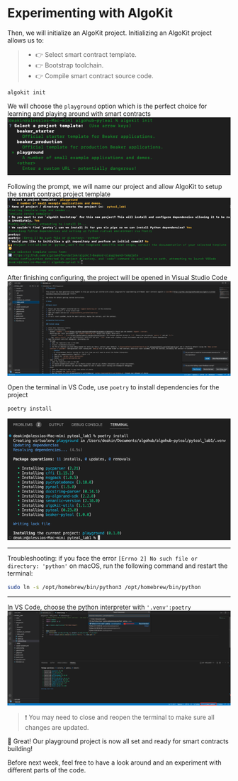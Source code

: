 # Experimenting with AlgoKit


Then, we will initialize an AlgoKit project. Initializing an AlgoKit project allows us to:

> - :point_right: Select smart contract template.
> - :point_right: Bootstrap toolchain.
> - :point_right: Compile smart contract source code.

```bash
algokit init
```

We will choose the `playground` option which is the perfect choice for learning and playing around with smart contracts
![choosing_smart_contract_template](./choose_template.png)

Following the prompt, we will name our project and allow AlgoKit to setup the smart contract project template
![config_smart_contract_project](./config_project.png)

After finishing configuring, the project will be opened in Visual Studio Code
![project_in_vscode](./project_vscode.png)

Open the terminal in VS Code, use `poetry` to install dependencies for the project

```bash
poetry install
```

![poetry_install](./poetry_install.png)

---

Troubleshooting: if you face the error `[Errno 2] No such file or directory: 'python'` on macOS, run the following command and restart the terminal:

```bash
sudo ln -s /opt/homebrew/bin/python3 /opt/homebrew/bin/python
```

---

In VS Code, choose the python interpreter with `'.venv':poetry`
![choose_python_interpreter](./choose_python_int.png)

> :exclamation: You may need to close and reopen the terminal to make sure all changes are updated.

:tada: Great! Our playground project is now all set and ready for smart contracts building!

Before next week, feel free to have a look around and an experiment with different parts of the code.

